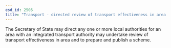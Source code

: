 ```yaml
---
esd_id: 2505
title: "Transport - directed review of transport effectiveness in area with an ITA"
---
```


The Secretary of State may direct any one or more local authorities for an area with an integrated transport authority may undertake review of transport effectiveness in area and to prepare and publish a scheme.

